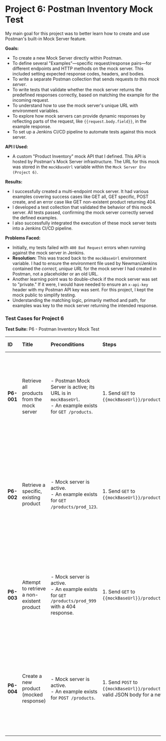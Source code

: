 # Project 6: Postman Inventory Mock Test

My main goal for this project was to better learn how to create and use Postman's built-in Mock Server feature.

**Goals:**
*   To create a new Mock Server directly within Postman.
*   To define several "Examples"—specific request/response pairs—for different endpoints and HTTP methods on the mock server. This included setting expected response codes, headers, and bodies.
*   To write a separate Postman collection that sends requests *to this mock server*.
*   To write tests that validate whether the mock server returns the predefined responses correctly, based on matching the example for the incoming request.
*   To understand how to use the mock server's unique URL with environment variables.
*   To explore how mock servers can provide dynamic responses by reflecting parts of the request, like `{{request.body.field}}`, in the example response.
*   To set up a Jenkins CI/CD pipeline to automate tests against this mock server.

**API I Used:**
*   A custom "Product Inventory" mock API that I defined. This API is hosted by Postman's Mock Server infrastructure. The URL for this mock was stored in the `mockBaseUrl` variable within the `Mock Server Env (Project 6)`.

**Results:**
*   I successfully created a multi-endpoint mock server. It had various examples covering success cases like GET all, GET specific, POST create, and an error case like GET non-existent product returning 404.
*   I developed a test collection that validated the behavior of this mock server. All tests passed, confirming the mock server correctly served the defined examples.
*   I also successfully integrated the execution of these mock server tests into a Jenkins CI/CD pipeline.

**Problems Faced:**
*   Initially, my tests failed with `400 Bad Request` errors when running against the mock server in Jenkins.
*   **Resolution:** This was traced back to the `mockBaseUrl` environment variable. I had to ensure the environment file used by Newman/Jenkins contained the *correct, unique URL* for the mock server I had created in Postman, not a placeholder or an old URL.
*   Another learning point was to double-check if the mock server was set to "private." If it were, I would have needed to ensure an `x-api-key` header with my Postman API key was sent. For this project, I kept the mock public to simplify testing.
*   Understanding the matching logic, primarily method and path, for examples was key to the mock server returning the intended response.

### Test Cases for Project 6

**Test Suite:** P6 - Postman Inventory Mock Test

| ID | Title | Preconditions | Steps | Expected Results |
| :- | :- | :- | :- | :- |
| **P6-001** | Retrieve all products from the mock server | - Postman Mock Server is active; its URL is in `mockBaseUrl`.<br>- An example exists for `GET /products`. | 1. Send `GET` to `{{mockBaseUrl}}/products`. | 1. Status is `200 OK`.<br>2. Response is a JSON array.<br>3. Each object in the array has `id`, `name`, `category`, `price`, `inStock`. |
| **P6-002** | Retrieve a specific, existing product | - Mock server is active.<br>- An example exists for `GET /products/prod_123`. | 1. Send `GET` to `{{mockBaseUrl}}/products/prod_123`. | 1. Status is `200 OK`.<br>2. Response is a JSON object.<br>3. `id` in the response is `prod_123`, and other fields match the defined example. |
| **P6-003** | Attempt to retrieve a non-existent product | - Mock server is active.<br>- An example exists for `GET /products/prod_999` with a 404 response. | 1. Send `GET` to `{{mockBaseUrl}}/products/prod_999`. | 1. Status is `404 Not Found`.<br>2. Response contains the error message and `productId` as defined in the 404 example. |
| **P6-004** | Create a new product (mocked response) | - Mock server is active.<br>- An example exists for `POST /products`. | 1. Send `POST` to `{{mockBaseUrl}}/products` with a valid JSON body for a new product. | 1. Status is `201 Created`.<br>2. Response contains the `id` and `message` as defined in the static mock example. |